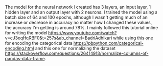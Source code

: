 The model for the neural network I created has 3 layers, an input layer, 1 hidden layer and an output layer with 2 neurons. I trained the model using a batch size of 64 and 100 epochs, although I wasn't getting much of an increase or decrease in accuracy no matter how I changed these values, the accuracy I'm getting is around 78%. I mainly followed this tutorial online for writing the model https://www.youtube.com/watch?v=cJ3oqHqRBF0&t=257s&ab_channel=BadriAdhikari while using this one for encoding the categorical data https://pbpython.com/categorical-encoding.html and this one for normalizing the dataset https://stackoverflow.com/questions/26414913/normalize-columns-of-pandas-data-frame.